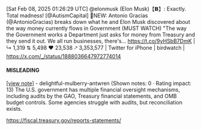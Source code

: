 [Sat Feb 08, 2025 01:26:29 UTC] @elonmusk (Elon Musk)【𝗕】: Exactly. Total madness! [@AutismCapital] 🚨NEW: Antonio Gracias (@AntonioGracias) breaks down what he and Elon Musk discovered about the way money currently flows in Government (MUST WATCH)  "The way the Government works a Department just asks for money from Treasury and they send it out. We all run businesses, there's… https://t.co/9yHSbB7DmK | ↳ 1,319 ⇅ 5,498 ♥ 23,538 🡕 3,353,577 | Twitter for iPhone | birdwatch | https://x.com/_/status/1888036647972774014

#### MISLEADING

[[view note]](https://x.com/i/birdwatch/n/1888050270346551593) - delightful-mulberry-antwren (Shown notes: 0 · Rating impact: 13)
The U.S. government has multiple financial oversight mechanisms, including audits by the GAO, Treasury financial statements, and OMB budget controls. Some agencies struggle with audits, but reconciliation exists.

https://fiscal.treasury.gov/reports-statements/
